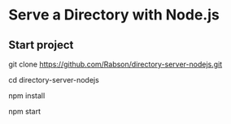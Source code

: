 # Serve a Directory with Node.js

## Start project

  git clone https://github.com/Rabson/directory-server-nodejs.git

  cd directory-server-nodejs

  npm install   

  npm start